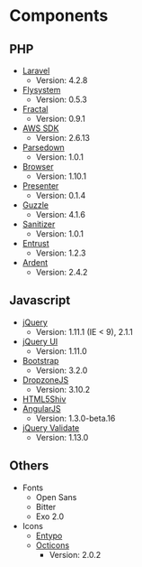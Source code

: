 # Components

## PHP

- [Laravel](http://laravel.com)
	- Version: 4.2.8
- [Flysystem](http://flysystem.thephpleague.com/)
	- Version: 0.5.3
- [Fractal](http://fractal.thephpleague.com/)
	- Version: 0.9.1
- [AWS SDK](https://aws.amazon.com/sdkforphp/)
	- Version: 2.6.13
- [Parsedown](http://parsedown.org/)
	- Version: 1.0.1
- [Browser](https://github.com/Ikimea/Browser)
	- Version: 1.10.1
- [Presenter](https://github.com/laracasts/Presenter)
	- Version: 0.1.4
- [Guzzle](http://guzzlephp.org/)
	- Version: 4.1.6
- [Sanitizer](https://github.com/daylerees/sanitizer)
	- Version: 1.0.1
- [Entrust](https://github.com/Zizaco/entrust)
	- Version: 1.2.3
- [Ardent](https://github.com/laravelbook/ardent)
	- Version: 2.4.2

## Javascript

- [jQuery](http://jquery.com/)
	- Version: 1.11.1 (IE < 9), 2.1.1
- [jQuery UI](http://jqueryui.com/)
	- Version: 1.11.0
- [Bootstrap](http://getbootstrap.com)
	- Version: 3.2.0
- [DropzoneJS](http://www.dropzonejs.com/)
	- Version: 3.10.2
- [HTML5Shiv](https://code.google.com/p/html5shiv/)
- [AngularJS](https://angularjs.org/)
	- Version: 1.3.0-beta.16
- [jQuery Validate](http://jqueryvalidation.org/)
	- Version: 1.13.0

## Others

- Fonts
	- Open Sans
	- Bitter
	- Exo 2.0
- Icons
	- [Entypo](http://entypo.com/)
	- [Octicons](http://octicons.github.com/)
		- Version: 2.0.2